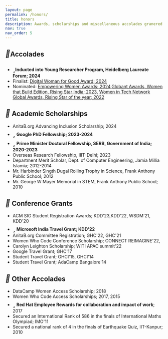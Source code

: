 ```yaml
---
layout: page
permalink: /honors/
title: honors
description: Awards, scholarships and miscellaneous accolades granered over the years.
nav: true
nav_order: 5
---
```


## <i style='font-size:24px' class='fas' style='color: green'>&#xf091;</i>Accolades
* <i style='font-size:24px' class='fas' style='color: red'>&#xf005;</i>**Inducted into Young Researcher Program, Heidelberg Laureate Forum; 2024**
* Finalist:  [Digital Woman for Good Award; 2024](https://digitalwomenawards.com/awards-news/digital-women-for-good-hjkkd)
* Nominated:  [Empowering Women Awards; 2024](https://www.empoweringwomeninindustry.com/2024-award-nominees),[Globant Awards, Women that Build Edition, Rising Star India; 2023](https://womenawards.globant.com/2023/RisingStar/SarahMasud), [Women in Tech Network Global Awards, Rising Star of the year; 2022](https://www.womentech.net/nominee/Sarah/Masud/79424)

## <i style='font-size:24px' class='fas' style='color: green'>&#xf091;</i> Academic Scholarships
* AnitaB.org Advancing Inclusion Scholarship; 2024
* <i style='font-size:24px' class='fas' style='color: red'>&#xf005;</i> **Google PhD Fellowship; 2023-2024**
* <i style='font-size:24px' class='fas' style='color: red'>&#xf005;</i> **Prime Minister Doctoral Fellowship, SERB, Government of India; 2020-2023**
* Overseas Research Fellowship, IIIT-Delhi; 2023
* Department Merit Scholar, Dept. of Computer Engineering, Jamia Millia Islamia; 2012-2014
* Mr. Harbinder Singth Dugal Rolling Trophy in Science, Frank Anthony Public School; 2012
* Mr. George W Mayer Memorial in STEM, Frank Anthony Public School; 2010

## <i style='font-size:24px' class='fas' style='color: green'>&#xf559;</i> Conference Grants
* ACM SIG Student Registration Awards; KDD’23,KDD'22, WSDM'21, KDD'20
* <i style='font-size:24px' class='fas' style='color: red'>&#xf005;</i> **Microsoft India Travel Grant; KDD'22**
* AnitaB.org Committee Registration; GHC'22, GHC'21 
* Women Who Code Conference Scholarship; CONNECT REIMAGINE'22, 
* Carolyn Leighton Scholarship; WITI APAC summit'22
* Google Travel Grant; GHC'17
* Student Travel Grant; GHCI'15, GHCI'14
* Student Travel Grant; AdaCamp Bangalore'14

## <i style='font-size:24px' class='fas' style='color: green'>&#xf559;</i> Other Accolades
* DataCamp Women Access Scholarship; 2018
* Women Who Code Access Scholarships; 2017, 2015 
* <i style='font-size:24px' class='fas' style='color: red'>&#xf005;</i> **Red Hat Employee Rewards for collaboration and impact of work**; 2017
* Secured an International Rank of 586 in the finals of International Maths Olympiad; IMO'11
* Secured a national rank of 4 in the finals of Earthquake Quiz, IIT-Kanpur; 2010
